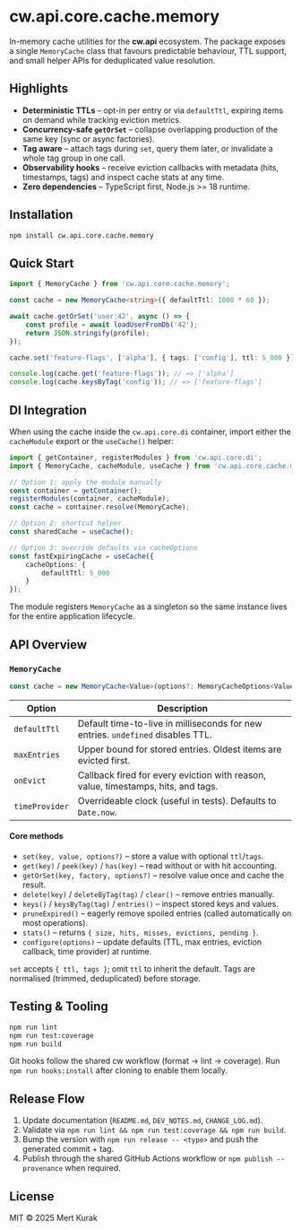 # cw.api.core.cache.memory

In-memory cache utilities for the **cw.api** ecosystem. The package exposes a
single `MemoryCache` class that favours predictable behaviour, TTL support, and
small helper APIs for deduplicated value resolution.

## Highlights
- **Deterministic TTLs** – opt-in per entry or via `defaultTtl`, expiring items on
  demand while tracking eviction metrics.
- **Concurrency-safe `getOrSet`** – collapse overlapping production of the same
  key (sync or async factories).
- **Tag aware** – attach tags during `set`, query them later, or invalidate a
  whole tag group in one call.
- **Observability hooks** – receive eviction callbacks with metadata (hits,
  timestamps, tags) and inspect cache stats at any time.
- **Zero dependencies** – TypeScript first, Node.js >= 18 runtime.

## Installation

```bash
npm install cw.api.core.cache.memory
```

## Quick Start

```ts
import { MemoryCache } from 'cw.api.core.cache.memory';

const cache = new MemoryCache<string>({ defaultTtl: 1000 * 60 });

await cache.getOrSet('user:42', async () => {
    const profile = await loadUserFromDb('42');
    return JSON.stringify(profile);
});

cache.set('feature-flags', ['alpha'], { tags: ['config'], ttl: 5_000 });

console.log(cache.get('feature-flags')); // => ['alpha']
console.log(cache.keysByTag('config')); // => ['feature-flags']
```

## DI Integration

When using the cache inside the `cw.api.core.di` container, import either the `cacheModule` export or the `useCache()` helper:

```ts
import { getContainer, registerModules } from 'cw.api.core.di';
import { MemoryCache, cacheModule, useCache } from 'cw.api.core.cache.memory';

// Option 1: apply the module manually
const container = getContainer();
registerModules(container, cacheModule);
const cache = container.resolve(MemoryCache);

// Option 2: shortcut helper
const sharedCache = useCache();

// Option 3: override defaults via cacheOptions
const fastExpiringCache = useCache({
    cacheOptions: {
        defaultTtl: 5_000
    }
});
```

The module registers `MemoryCache` as a singleton so the same instance lives for the entire application lifecycle.


## API Overview

### `MemoryCache`

```ts
const cache = new MemoryCache<Value>(options?: MemoryCacheOptions<Value>);
```

| Option | Description |
| ------ | ----------- |
| `defaultTtl` | Default time-to-live in milliseconds for new entries. `undefined` disables TTL. |
| `maxEntries` | Upper bound for stored entries. Oldest items are evicted first. |
| `onEvict` | Callback fired for every eviction with reason, value, timestamps, hits, and tags. |
| `timeProvider` | Overrideable clock (useful in tests). Defaults to `Date.now`. |

#### Core methods
- `set(key, value, options?)` – store a value with optional `ttl`/`tags`.
- `get(key)` / `peek(key)` / `has(key)` – read without or with hit accounting.
- `getOrSet(key, factory, options?)` – resolve value once and cache the result.
- `delete(key)` / `deleteByTag(tag)` / `clear()` – remove entries manually.
- `keys()` / `keysByTag(tag)` / `entries()` – inspect stored keys and values.
- `pruneExpired()` – eagerly remove spoiled entries (called automatically on most operations).
- `stats()` – returns `{ size, hits, misses, evictions, pending }`.
- `configure(options)` – update defaults (TTL, max entries, eviction callback, time provider) at runtime.

`set` accepts `{ ttl, tags }`; omit `ttl` to inherit the default. Tags are
normalised (trimmed, deduplicated) before storage.

## Testing & Tooling

```bash
npm run lint
npm run test:coverage
npm run build
```

Git hooks follow the shared cw workflow (format → lint → coverage). Run
`npm run hooks:install` after cloning to enable them locally.

## Release Flow

1. Update documentation (`README.md`, `DEV_NOTES.md`, `CHANGE_LOG.md`).
2. Validate via `npm run lint && npm run test:coverage && npm run build`.
3. Bump the version with `npm run release -- <type>` and push the generated
   commit + tag.
4. Publish through the shared GitHub Actions workflow or `npm publish
   --provenance` when required.

## License

MIT © 2025 Mert Kurak
